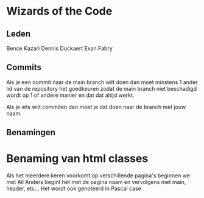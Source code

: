 # Wizards of the Code

## Leden
Bence Kazari
Dennis Duckaert
Exan Fabry

## Commits
Als je een commit naar de main branch wilt doen dan moet minstens 1 ander lid van de repository het goedkeuren zodat de main branch niet beschadigd wordt op 1 of andere manier en dat dat altijd werkt. 

Als je iets wilt commiten dan moet je dat doen naar de branch met jouw naam.  

## Benamingen
# Benaming van html classes
Als het meerdere keren voorkomt op verschillende pagina's beginnen we met All
Anders begint het met de pagina naam en vervolgens met main, header, etc...
Het wordt ook genoteerd in Pascal case
